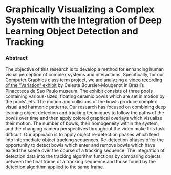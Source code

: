 # Graphically Visualizing a Complex System with the Integration of Deep Learning Object Detection and Tracking

### Abstract

The objective of this research is to develop a method for enhancing human visual perception of complex systems and interactions. Specifically, for our Computer Graphics class term project, we are analyzing a [video recording of the “Variation” exhibit](https://www.youtube.com/watch?v=mpwBbm22_y0) by Celeste Boursier-Mougenot in Brazil’s Pinacoteca de Sao Paulo museum. The exhibit consists of three pools containing various-sized, floating ceramic bowls which are set in motion by the pools’ jets. The motion and collisions of the bowls produce complex visual and harmonic patterns. Our research has focused on combining deep learning object detection and tracking techniques to follow the paths of the bowls over time and then apply colored graphical overlays which visualize their motion. The number of bowls, their homogeneity within the system, and the changing camera perspectives throughout the video make this task difficult. Our approach is to apply object re-detection phases which feed into intermediate object tracking sequences. Re-detection phases offer the opportunity to detect bowls which enter and remove bowls which have exited the scene over the course of a tracking sequence. The integration of detection data into the tracking algorithm functions by comparing objects between the final frame of a tracking sequence and those found by the detection algorithm applied to the same frame.